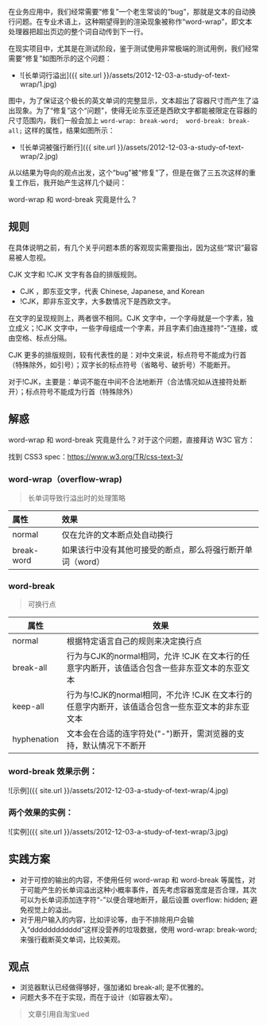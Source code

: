 在业务应用中，我们经常需要“修复”一个老生常谈的“bug”，那就是文本的自动换行问题。在专业术语上，这种期望得到的渲染现象被称作“word-wrap”，即文本处理器把超出页边的整个词自动传到下一行。

在现实项目中，尤其是在测试阶段，鉴于测试使用非常极端的测试用例，我们经常需要“修复”如图所示的这个问题：

- ![长单词行溢出]({{ site.url }}/assets/2012-12-03-a-study-of-text-wrap/1.jpg)

图中，为了保证这个极长的英文单词的完整显示，文本超出了容器尺寸而产生了溢出现象。为了“修复”这个“问题”，使得无论东亚还是西欧文字都能被限定在容器的尺寸范围内，我们一般会加上 `word-wrap: break-word;  word-break: break-all;` 这样的属性，结果如图所示：

- ![长单词被强行断行]({{ site.url }}/assets/2012-12-03-a-study-of-text-wrap/2.jpg)

从以结果为导向的观点出发，这个“bug”被“修复”了，但是在做了三五次这样的重复工作后，我开始产生这样几个疑问：

word-wrap 和 word-break 究竟是什么？

## 规则

在具体说明之前，有几个关乎问题本质的客观现实需要指出，因为这些“常识”最容易被人忽视。

CJK 文字和 !CJK 文字有各自的排版规则。

- CJK ，即东亚文字，代表 Chinese, Japanese, and Korean
- !CJK，即非东亚文字，大多数情况下是西欧文字。

在文字的呈现规则上，两者很不相同。CJK 文字中，一个字母就是一个字素，独立成义；!CJK 文字中，一些字母组成一个字素，并且字素们由连接符“-”连接，或由空格、标点分隔。

CJK 更多的排版规则，较有代表性的是：对中文来说，标点符号不能成为行首（特殊除外，如引号）；双字长的标点符号（省略号、破折号）不能断开。

对于!CJK，主要是：单词不能在中间不合法地断开（合法情况如从连接符处断开）；标点符号不能成为行首（特殊除外）

## 解惑

word-wrap 和 word-break 究竟是什么？对于这个问题，直接拜访 W3C 官方：

找到 CSS3 spec：https://www.w3.org/TR/css-text-3/

### word-wrap（overflow-wrap)

> 长单词导致行溢出时的处理策略

| 属性         | 效果         |
| :---        | :---          |
| normal      | 仅在允许的文本断点处自动换行 |
| break-word  | 如果该行中没有其他可接受的断点，那么将强行断开单词（word）|

### word-break

> 可换行点

| 属性        | 效果        |
|  ---       |    ---        |
|normal      | 根据特定语言自己的规则来决定换行点|
|break-all   | 行为与CJK的normal相同，允许 !CJK 在文本行的任意字内断开，该值适合包含一些非东亚文本的东亚文本|
|keep-all    | 行为与!CJK的normal相同，不允许 !CJK 在文本行的任意字内断开，该值适合包含一些东亚文本的非东亚文本|
|hyphenation |文本会在合适的连字符处("-")断开，需浏览器的支持，默认情况下不断开|

### word-break 效果示例：
![示例]({{ site.url }}/assets/2012-12-03-a-study-of-text-wrap/4.jpg)

### 两个效果的实例：
![实例]({{ site.url }}/assets/2012-12-03-a-study-of-text-wrap/3.jpg)

## 实践方案

- 对于可控的输出的内容，不使用任何 word-wrap 和 word-break 等属性，对于可能产生的长单词溢出这种小概率事件，首先考虑容器宽度是否合理，其次可以为长单词添加连字符“-”以便合理地断开，最后设置 overflow: hidden; 避免视觉上的溢出。
- 对于用户输入的内容，比如评论等，由于不排除用户会输入“dddddddddddd”这样没营养的垃圾数据，使用 word-wrap: break-word; 来强行截断英文单词，比较美观。

## 观点

- 浏览器默认已经做得够好，强加诸如 break-all; 是不优雅的。
- 问题大多不在于实现，而在于设计（如容器太窄）。

> 文章引用自淘宝ued